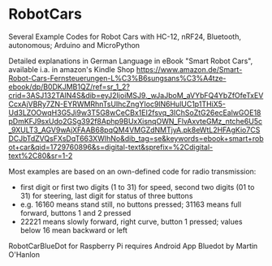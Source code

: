 # RobotCars
Several Example Codes for Robot Cars with HC-12, nRF24, Bluetooth, autonomous; Arduino and MicroPython

Detailed explanations in German Language in eBook "Smart Robot Cars", available i.a. in amazon's Kindle Shop
https://www.amazon.de/Smart-Robot-Cars-Fernsteuerungen-L%C3%B6sungsans%C3%A4tze-ebook/dp/B0DKJMB1QZ/ref=sr_1_2?crid=3ASJ132TAIN4S&dib=eyJ2IjoiMSJ9._wJaJboM_aVYbFQ4YbZfOfeTxEVCcxAjVBRy7ZN-EYRWMRhnTsUIhcZngYIoc9lN6HulUC1p1THiX5-Ud3LZOOwqH3G5Ji9w3T5G8wCeCBx1EI2fsvq_3IChSoZtG26ecEalwGOE18pDmKFJ9sxUdo2GSg392f8Aphp9BUxXisnqOWN_FlvAxvteGMz_ntche6U5c_9XULT3_AGV9wAjXFAAB68pqQM4VMGZdNMTjyA.pk8eWtL2HFAgKio7CSDCJbTdZVQsFXsDqT663XWIhNo&dib_tag=se&keywords=ebook+smart+robot+car&qid=1729760896&s=digital-text&sprefix=%2Cdigital-text%2C80&sr=1-2


Most examples are based on an own-defined code for radio transmission:
- first digit or first two digits (1 to 31) for speed, second two digits (01 to 31) for steering, last digit for status of three buttons
- e.g. 16160 means stand still, no buttons pressed; 31163 means full forward, buttons 1 and 2 pressed
- 22221 means slowly forward, right curve, button 1 pressed;    values below 16 mean backward or left

RobotCarBlueDot for Raspberry Pi requires Android App Bluedot by Martin O'Hanlon
